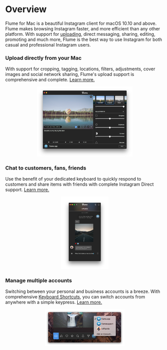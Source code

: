 # Overview

Flume for Mac is a beautiful Instagram client for macOS 10.10 and above. Flume makes browsing Instagram faster, and more efficient than any other platform. With support for [uploading](/views/upload.md), direct messaging, sharing, editing, promoting and much more, Flume is the best way to use Instagram for both casual and professional Instagram users.

### Upload directly from your Mac

With support for cropping, tagging, locations, filters, adjustments, cover images and social network sharing, Flume's upload support is comprehensive and complete. [Learn more.](/views/upload.md)

<p style="text-align: center; margin-top: 1em;"><img src="/home/assets/upload.png" width="60%" height="60%" /></p>


### Chat to customers, fans, friends

Use the benefit of your dedicated keyboard to quickly respond to customers and share items with friends with complete Instagram Direct support. [Learn more.](/views/conversations.md)

<p style="text-align: center; margin-top: 1em;"><img src="/home/assets/conversations.png" width="30%" height="30%" /></p>

### Manage multiple accounts

Switching between your personal and business accounts is a breeze. With comprehensive [Keyboard Shortcuts](/misc/keyboard-shortcuts.md), you can switch accounts from anywhere with a simple keypress. [Learn more.](/preferences/accounts.md)

<p style="text-align: center; margin-top: 1em;"><img src="/home/assets/multipleaccounts.png" width="50%" height="50%" /></p>




